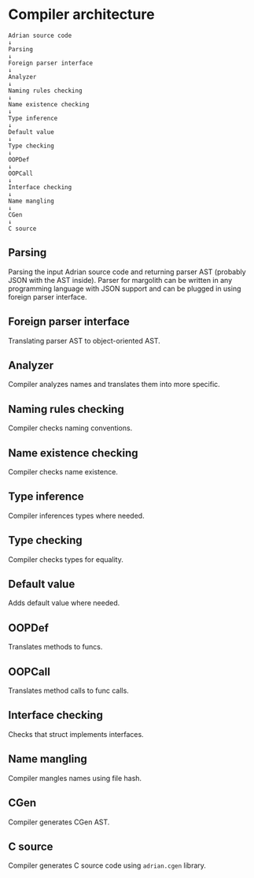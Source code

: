 # Compiler architecture

```
Adrian source code
↓
Parsing
↓
Foreign parser interface
↓
Analyzer
↓
Naming rules checking
↓
Name existence checking
↓
Type inference
↓
Default value
↓
Type checking
↓
OOPDef
↓
OOPCall
↓
Interface checking
↓
Name mangling
↓
CGen
↓
C source
```


## Parsing

Parsing the input Adrian source code and returning parser AST
(probably JSON with the AST inside). Parser for margolith can be written in
any programming language with JSON support and can be plugged in using
foreign parser interface.


## Foreign parser interface

Translating parser AST to object-oriented AST.


## Analyzer

Compiler analyzes names and translates them into more specific.


## Naming rules checking

Compiler checks naming conventions.


## Name existence checking

Compiler checks name existence.


## Type inference

Compiler inferences types where needed.


## Type checking

Compiler checks types for equality.


## Default value

Adds default value where needed.


## OOPDef

Translates methods to funcs.


## OOPCall

Translates method calls to func calls.


## Interface checking

Checks that struct implements interfaces.


## Name mangling

Compiler mangles names using file hash.

## CGen

Compiler generates CGen AST.


## C source

Compiler generates C source code using `adrian.cgen` library.
